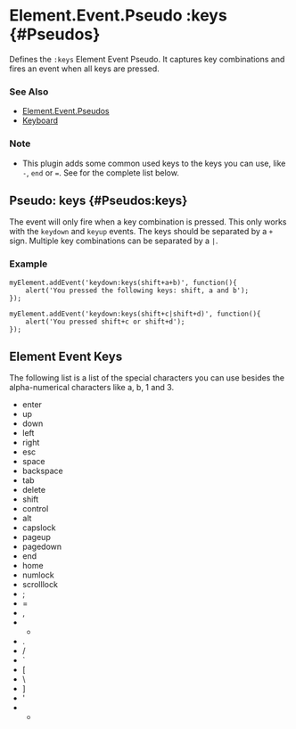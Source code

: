 Element.Event.Pseudo :keys {#Pseudos}
=====================================

Defines the `:keys` Element Event Pseudo. It captures key combinations and fires an event when all keys are pressed.

### See Also

- [Element.Event.Pseudos][]
- [Keyboard][]

### Note

- This plugin adds some common used keys to the keys you can use, like `-`, `end` or `=`. See for the complete list below.

Pseudo: keys {#Pseudos:keys}
----------------------------

The event will only fire when a key combination is pressed. This only works with the `keydown` and `keyup` events.
The keys should be separated by a `+` sign. Multiple key combinations can be separated by a `|`.

### Example

	myElement.addEvent('keydown:keys(shift+a+b)', function(){
		alert('You pressed the following keys: shift, a and b');
	});

	myElement.addEvent('keydown:keys(shift+c|shift+d)', function(){
		alert('You pressed shift+c or shift+d');
	});


Element Event Keys
------------------

The following list is a list of the special characters you can use besides the alpha-numerical characters like a, b, 1 and 3.

- enter
- up
- down
- left
- right
- esc
- space
- backspace
- tab
- delete
- shift
- control
- alt
- capslock
- pageup
- pagedown
- end
- home
- numlock
- scrolllock
- ;
- =
- ,
- -
- .
- /
- `
- [
- \
- ]
- '
- +


[Element.Event.Pseudos]: /more/Element/Element.Event.Pseudos
[Keyboard]: /more/Interface/Keyboard
